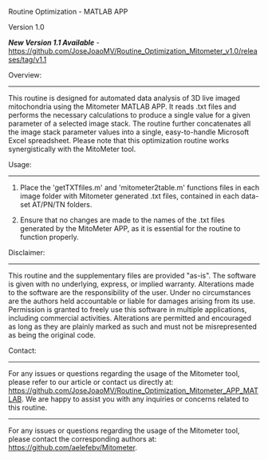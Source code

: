 
Routine Optimization - MATLAB APP

Version 1.0 

***New Version 1.1 Available*** - https://github.com/JoseJoaoMV/Routine_Optimization_Mitometer_v1.0/releases/tag/v1.1


Overview:

----------------------

This routine is designed for automated data analysis of 3D live imaged mitochondria using the Mitometer MATLAB APP. It reads .txt files and performs the necessary calculations to produce a single value for a given parameter of a selected image stack. The routine further concatenates all the image stack parameter values into a single, easy-to-handle Microsoft Excel spreadsheet. Please note that this optimization routine works synergistically with the MitoMeter tool.


Usage:

----------------------

1. Place the 'getTXTfiles.m' and 'mitometer2table.m' functions files in each image folder with Mitometer generated .txt files, contained in each data-set AT/PN/TN folders.

2. Ensure that no changes are made to the names of the .txt files generated by the MitoMeter APP, as it is essential for the routine to function properly.


Disclaimer:

----------------------

This routine and the supplementary files are provided "as-is". The software is given with no underlying, express, or implied warranty. Alterations made to the software are the responsibility of the user. Under no circumstances are the authors held accountable or liable for damages arising from its use. Permission is granted to freely use this software in multiple applications, including commercial activities. Alterations are permitted and encouraged as long as they are plainly marked as such and must not be misrepresented as being the original code.


Contact:

----------------------

For any issues or questions regarding the usage of the Mitometer tool, please refer to our article or contact us directly at: https://github.com/JoseJoaoMV/Routine_Optimization_Mitometer_APP_MATLAB. We are happy to assist you with any inquiries or concerns related to this routine.

----------------------

For any issues or questions regarding the usage of the Mitometer tool, please contact the corresponding authors at: https://github.com/aelefebv/Mitometer.



